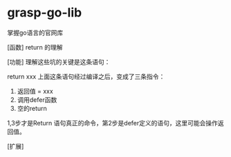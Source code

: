 # grasp-go-lib
掌握go语言的官网库

[函数]
return 的理解

[功能]
理解这些坑的关键是这条语句：

return xxx
上面这条语句经过编译之后，变成了三条指令：

1. 返回值 = xxx
2. 调用defer函数
3. 空的return

1,3步才是Return 语句真正的命令，第2步是defer定义的语句，这里可能会操作返回值。

[扩展]

